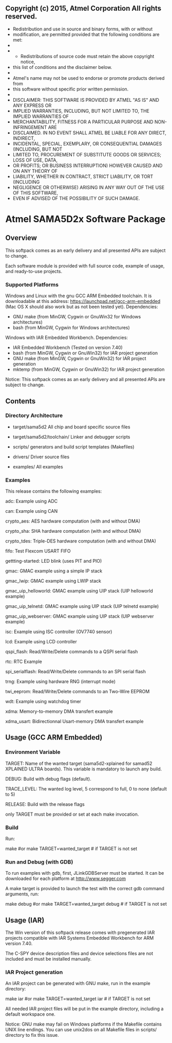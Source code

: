 Copyright (c) 2015, Atmel Corporation All rights reserved.
----------------------------------------------------------

* Redistribution and use in source and binary forms, with or without
* modification, are permitted provided that the following conditions are met:
*
* - Redistributions of source code must retain the above copyright notice,
* this list of conditions and the disclaimer below.
*
* Atmel's name may not be used to endorse or promote products derived from
* this software without specific prior written permission.
*
* DISCLAIMER: THIS SOFTWARE IS PROVIDED BY ATMEL "AS IS" AND ANY EXPRESS OR
* IMPLIED WARRANTIES, INCLUDING, BUT NOT LIMITED TO, THE IMPLIED WARRANTIES OF
* MERCHANTABILITY, FITNESS FOR A PARTICULAR PURPOSE AND NON-INFRINGEMENT ARE
* DISCLAIMED. IN NO EVENT SHALL ATMEL BE LIABLE FOR ANY DIRECT, INDIRECT,
* INCIDENTAL, SPECIAL, EXEMPLARY, OR CONSEQUENTIAL DAMAGES (INCLUDING, BUT NOT
* LIMITED TO, PROCUREMENT OF SUBSTITUTE GOODS OR SERVICES; LOSS OF USE, DATA,
* OR PROFITS; OR BUSINESS INTERRUPTION) HOWEVER CAUSED AND ON ANY THEORY OF
* LIABILITY, WHETHER IN CONTRACT, STRICT LIABILITY, OR TORT (INCLUDING
* NEGLIGENCE OR OTHERWISE) ARISING IN ANY WAY OUT OF THE USE OF THIS SOFTWARE,
* EVEN IF ADVISED OF THE POSSIBILITY OF SUCH DAMAGE.


# Atmel SAMA5D2x Software Package

## Overview

This softpack comes as an early delivery and all presented APIs are subject to change.

Each software module is provided with full source code, example of usage, and ready-to-use projects.

### Supported Platforms

Windows and Linux with the gnu GCC ARM Embedded toolchain. It is downloadable at this address: https://launchpad.net/gcc-arm-embedded (Mac OS X should also work but as not been tested yet).
Dependencies:
- GNU make (from MinGW, Cygwin or GnuWin32 for Windows architectures)
- bash (from MinGW, Cygwin for Windows architectures)

Windows with IAR Embedded Workbench.
Dependencies:
- IAR Embedded Workbench (Tested on version 7.40)
- bash (from MinGW, Cygwin or GnuWin32) for IAR project generation
- GNU make (from MinGW, Cygwin or GnuWin32) for IAR project generation
- mktemp (from MinGW, Cygwin or GnuWin32) for IAR project generation

Notice: This softpack comes as an early delivery and all presented APIs are subject to change.

## Contents 

### Directory Architecture

- target/sama5d2
  All chip and board specific source files

- target/sama5d2/toolchain/
  Linker and debugger scripts

- scripts/
  generators and build script templates (Makefiles)

- drivers/
  Driver source files

- examples/
  All examples 

### Examples

This release contains the following examples:

adc: Example using ADC

can: Example using CAN

crypto_aes: AES hardware computation (with and without DMA)

crypto_sha: SHA hardware computation (with and without DMA)

crypto_tdes: Triple-DES hardware computation (with and without DMA)

fifo: Test Flexcom USART FIFO

gettting-started: LED blink (uses PIT and PIO)

gmac: GMAC example using a simple IP stack

gmac_lwip: GMAC example using LWIP stack

gmac_uip_helloworld: GMAC example using UIP stack (UIP helloworld example)

gmac_uip_telnetd: GMAC example using UIP stack (UIP telnetd example)

gmac_uip_webserver: GMAC example using UIP stack (UIP webserver example)

isc: Example using ISC controller (OV7740 sensor)

lcd: Example using LCD controller

qspi_flash: Read/Write/Delete commands to a QSPI serial flash

rtc: RTC Example

spi_serialflash: Read/Write/Delete commands to an SPI serial flash

trng: Example using hardware RNG (interrupt mode)

twi_eeprom: Read/Write/Delete commands to an Two-Wire EEPROM

wdt: Example using watchdog timer

xdma: Memory-to-memory DMA transfert example

xdma_usart: Bidirectionnal Usart-memory DMA transfert example

## Usage (GCC ARM Embedded)

### Environment Variable

TARGET: Name of the wanted target (sama5d2-xplained for samad52 XPLAINED ULTRA boards). This variable is mandatory to launch any build.

DEBUG: Build with debug flags (default).

TRACE_LEVEL: The wanted log level, 5 correspond to full, 0 to none (default to 5)

RELEASE: Build with the release flags

only TARGET must be provided or set at each make invocation.

### Build

Run:

make
#or
make TARGET=wanted_target # if TARGET is not set

### Run and Debug (with GDB)

To run examples with gdb, first, JLinkGDBServer must be started. It can be downloaded for each platform at http://www.segger.com

A make target is provided to launch the test with the correct gdb command arguments, run:

make debug
#or
make TARGET=wanted_target debug # if TARGET is not set

## Usage (IAR)

The Win version of this softpack release comes with pregenerated IAR projects compatible with IAR Systems Embedded Workbench for ARM version 7.40.

The C-SPY device description files and device selections files are not included and must be installed manually.

### IAR Project generation

An IAR project can be generated with GNU make, run in the example directory:

make iar
#or
make TARGET=wanted_target iar # if TARGET is not set

All needed IAR project files will be put in the example directory, including a default workspace one.

Notice:
GNU make may fail on Windows platforms if the Makefile contains UNIX line endings.
You can use unix2dos on all Makefile files in scripts/ directory to fix this issue.
